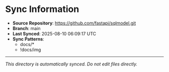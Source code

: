 # Sync Information

- **Source Repository**: https://github.com/fastapi/sqlmodel.git
- **Branch**: main
- **Last Synced**: 2025-08-10 06:09:17 UTC
- **Sync Patterns**:
  - docs/*
  - !docs/img

---
*This directory is automatically synced. Do not edit files directly.*
